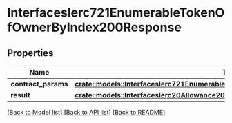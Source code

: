 # InterfacesIerc721EnumerableTokenOfOwnerByIndex200Response

## Properties

Name | Type | Description | Notes
------------ | ------------- | ------------- | -------------
**contract_params** | [**crate::models::InterfacesIerc721EnumerableTokenOfOwnerByIndexRequestContractParams**](interfaces_IERC721Enumerable_tokenOfOwnerByIndex_request_contractParams.md) |  | 
**result** | [**crate::models::InterfacesIerc20Allowance200ResponseResult**](interfaces_IERC20_allowance_200_response_result.md) |  | 

[[Back to Model list]](../README.md#documentation-for-models) [[Back to API list]](../README.md#documentation-for-api-endpoints) [[Back to README]](../README.md)


